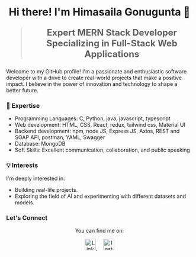 <h1 align="center">Hi there! I'm Himasaila Gonugunta 👋</h1>

<blockquote style="font-size: 24px;">
  <p align="center">
    <strong>Expert MERN Stack Developer Specializing in Full-Stack Web Applications</strong>
  </p>
</blockquote>

Welcome to my GitHub profile! I'm a passionate and enthusiastic software developer with a drive to create real-world projects that make a positive impact. I believe in the power of innovation and technology to shape a better future.

### 🚀 Expertise

- Programming Languages: C, Python, java, javascript, typescript
- Web development: HTML, CSS, React, redux, tailwind css, Material UI
- Backend development: npm, node JS, Express JS, Axios, REST and SOAP API,  postman, YAML, Swagger
- Database: MongoDB
- Soft Skills: Excellent communication, collaboration, and public speaking

### 💡 Interests

I'm deeply interested in:

- Building real-life projects.
- Exploring the field of AI and experimenting with different datasets and models.

### Let's Connect

<p align="center">
  You can find me on:
</p>

<p align="center">
  <a href="www.linkedin.com/in/himasaila-gonugunta">
    <img src="https://raw.githubusercontent.com/rahuldkjain/github-profile-readme-generator/master/src/images/icons/Social/linked-in-alt.svg" alt="LinkedIn" height="30" />
  </a>&nbsp;&nbsp;&nbsp;
  <a href="https://instagram.com/himasail_a">
    <img src="https://raw.githubusercontent.com/rahuldkjain/github-profile-readme-generator/master/src/images/icons/Social/instagram.svg" alt="Instagram" height="30" />
  </a>
</p>
